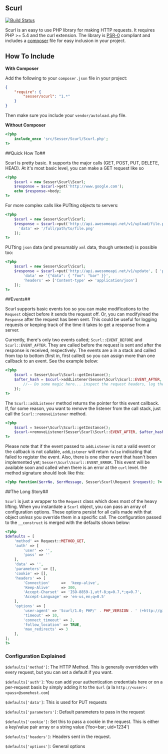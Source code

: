 ## Scurl ##

[![Build Status](https://travis-ci.org/sesser/Scurl.png?branch=master)](https://travis-ci.org/sesser/Scurl)

Scurl is an easy to use PHP library for making HTTP requests. It requires 
PHP >= 5.4 and the curl extension. The library is [PSR-0](https://github.com/php-fig/fig-standards/blob/master/accepted/PSR-0.md) compliant and 
includes a [composer](http://getcomposer.org) file for easy inclusion in your project.

## How To Include ##

**With Composer**

Add the following to your `composer.json` file in your project:

``` json
{
	"require": {
		"sesser/scurl": "1.*"
	}
}
```

Then make sure you include your `vendor/autoload.php` file.

**Without Composer**

``` php
<?php
	include_once 'src/Sesser/Scurl/Scurl.php';
?>
```

##Quick How To##

Scurl is pretty basic. It supports the major calls (GET, POST, PUT, DELETE, HEAD).
At it's most basic level, you can make a GET request like so

``` php
<?php
	$scurl = new Sesser\Scurl\Scurl;
	$response = $scurl->get('http://www.google.com');
	echo $response->body;
?>
```

For more complex calls like PUTting objects to servers:
``` php
<?php
	$scurl = new Sesser\Scurl\Scurl;
	$response = $scurl->put('http://api.awesomeapi.net/v1/upload/file.png', [], [
	  'data' => '/full/path/to/file.png'
	]);
?>
```

PUTting `json` data (and presumably `xml` data, though untested) is possible too:
``` php
<?php
	$scurl = new Sesser\Scurl\Scurl;
	$response = $scurl->put('http://api.awesomeapi.net/v1/update', [ 'param' => 'value'], [
		'data' => '{"data": { "foo": "bar" }}',
		'headers' => ['Content-type' => 'application/json']
	]);
?>
```

##Events##

Scurl supports basic events too so you can make modifications to the `Request` object before it
sends the request off. Or, you can modify/read the `Response` after the request has been sent. This
could be useful for logging requests or keeping track of the time it takes to get a response from a
server.

Currently, there's only two events called; `Scurl::EVENT_BEFORE` and `Scurl::EVENT_AFTER`. They are
called before the request is sent and after the response is received, respectively. The events are a
in a stack and called from top to bottom (first in, first called) so you can assign more than one callback
to an event. See the example below:

```php
<?php
	$scurl = Sesser\Scurl\Scurl::getInstance();
	$after_hash = $scurl->addListener(Sesser\Scurl\Scurl::EVENT_AFTER, function(Sesser\Scurl\Request $request, Sesser\Scurl\Response $response) {
		//-- Do some magic here... inspect the request headers, log the url and time it took, etc
	});
?>
```

The `Scurl::addListener` method returns the pointer for this event callback. If, for some reason, you
want to remove the listener from the call stack, just call the `Scurl::removeListener` method.

```php
<?php
	$scurl = Sesser\Scurl\Scurl::getInstance();
	$scurl->removeListener(Sesser\Scurl\Scurl::EVENT_AFTER, $after_hash);
?>
```

Please note that if the event passed to `addListener` is not a valid event or the callback is not
callable, `addListener` will return `false` indicating that failed to register the event. Also, there
is one other event that hasn't been implemented yet; `Sesser\Scurl\Scurl::EVENT_ERROR`. This event will
be available soon and called when there is an error at the `curl` level. the method signature should look
like this:

```php
<?php function($errNo, $errMessage, Sesser\Scurl\Request $request); ?>
```

##The Long Story##

`Scurl` is just a wrapper to the `Request` class which does most of the heavy lifting.
When you instantiate a `Scurl` object, you can pass an array of configuration
options. These options persist for all calls made with that object *unless* you 
override them in a specific call. The configuration passed to the `__construct`
is merged with the defaults shown below:

``` php
<?php
$defaults = [
	'method' => Request::METHOD_GET,
	'auth' => [
		'user' => '',
		'pass' => ''
	],
	'data' => '',
	'parameters' => [],
	'cookie' => [],
	'headers' => [
		'Connection'	 =>  'keep-alive',
		'Keep-Alive'	 => 300,
		'Accept-Charset' => 'ISO-8859-1,utf-8;q=0.7,*;q=0.7',
		'Accept-Language' => 'en-us,en;q=0.5'			
	],
	'options' => [
		'user-agent' => 'Scurl/1.0; PHP/' . PHP_VERSION . ' (+http://github.com/sesser/scurl)',
		'timeout' => 10,
		'connect_timeout' => 2,
		'follow_location' => TRUE,
		'max_redirects' => 3
	],
];
?>
```

### Configuration Explained ###

`$defaults['method']`: The HTTP Method. This is generally overridden with every request, but you can set a default if you want.

`$defaults['auth']`: You can add your authentication credentials here or on a per-request basis by simply adding it to the `$url` (a la `http://<user>:<pass>@somehost.com`)

`$defaults['data']`: This is used for PUT requests

`$defaults['parameters']`: Default parameters to pass in the request

`$defaults['cookie']`: Set this to pass a cookie in the request. This is either a key/value pair array or a string value ('foo=bar; uid=1234')

`$defaults['headers']`: Headers sent in the request.

`$defaults['options']`: General options
